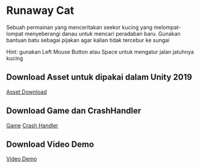# Runaway Cat
Sebuah permainan yang menceritakan seekor kucing yang melompat-lompat menyeberangi danau untuk mencari peradaban baru.
Gunakan bantuan batu sebagai pijakan agar kalian tidak tercebur ke sungai

Hint: gunakan Left Mouse Button atau Space untuk mengatur jalan jatuhnya kucing

## Download Asset untuk dipakai dalam Unity 2019
[Asset Download](RunawayCat.unitypackage)

## Download Game dan CrashHandler
[Game](Game2.exe)
[Crash Handler](UnityCrashHandler32.exe)

## Download Video Demo
[Video Demo](Runaway%20Cat%20-%20Media%20Player%20Classic.mp4)
